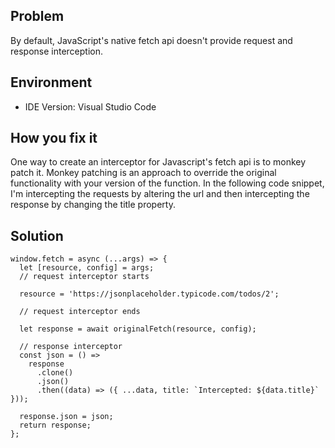## Problem
By default, JavaScript's native fetch api doesn't provide request and response interception. 

## Environment

- IDE Version: Visual Studio Code

## How you fix it

One way to create an interceptor for Javascript's fetch api is to monkey patch it. Monkey patching is an approach to override the original functionality with your version of the function. In the following code snippet, I'm intercepting the requests by altering the url and then intercepting the response by changing the title property. 

## Solution

```
window.fetch = async (...args) => {
  let [resource, config] = args;
  // request interceptor starts

  resource = 'https://jsonplaceholder.typicode.com/todos/2';

  // request interceptor ends

  let response = await originalFetch(resource, config);

  // response interceptor
  const json = () =>
    response
      .clone()
      .json()
      .then((data) => ({ ...data, title: `Intercepted: ${data.title}` }));

  response.json = json;
  return response;
};
```


